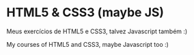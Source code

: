 # HTML5 & CSS3 (maybe JS)
 Meus exercícios de HTML5 e CSS3, talvez Javascript também :)
 
 My courses of HTML5 and CSS3, maybe Javascript too :)
